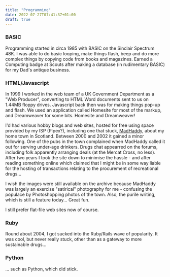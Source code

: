 ```yaml
---
title: "Programming"
date: 2022-07-27T07:41:37+01:00
draft: true
---
```


### BASIC

Programming started in circa 1985 with BASIC on the Sinclair Spectrum 48K. I was able to do basic looping, make things flash, beep and do more complex things by copying code from books and magazines. Earned a Computing badge at Scouts after making a database (in rudimentary BASIC) for my Dad's antique business.

### HTML/Javascript

In 1999 I worked in the web team of a UK Government Department as a "Web Producer", converting to HTML Word documents sent to us on 1.44MB floppy drives. Javascript back then was for making things pop-up and flash. We used an application called Homesite for most of the markup, and Dreamweaver for some bits. Homesite and Dreamweaver!

I'd had various hobby blogs and web sites, hosted for free using space provided by my ISP (Pipex?), including one that stuck, [MadHaddy](https://web.archive.org/web/20020216192240/http://www.madhaddy.com/), about my home town in Scotland. Between 2000 and 2002 it gained a minor following. One of the pubs in the town complained when MadHaddy called it out for serving under-age drinkers. Drugs chat appearred on the forums, including folk apparently arranging deals (at the Mercat Cross, no less). After two years I took the site down to minimise the hassle - and after reading something online which claimed that I might be in some way liable for the hosting of transactions relating to the procurement of recreational drugs...

I wish the images were still available on the archive because MadHaddy was largely an exercise "satirical" photography for me - confusing the populace by Photoshopping photos of the town. Also, the purile writing, which is still a feature today... Great fun.

I still prefer flat-file web sites now of course.

### Ruby

Round about 2004, I got sucked into the Ruby/Rails wave of popularity. It was cool, but never really stuck, other than as a gateway to more sustainable drugs...

### Python

... such as Python, which did stick.
